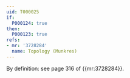 ```yaml
---
uid: T000025
if:
  P000124: true
then:
  P000123: true
refs:
- mr: '3728284'
  name: Topology (Munkres)
---
```


By definition: see page 316 of {{mr:3728284}}.
